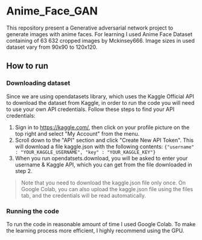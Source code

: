 # Anime_Face_GAN
This repository present a Generative adversarial network project to generate images with anime faces. For learning I used Anime Face Dataset containing of 63 632 cropped images by Mckinsey666. Image sizes in used dataset vary from 90x90 to 120x120.

## How to run
### Downloading dataset
Since we are using opendatasets library, which uses the Kaggle Official API to download the dataset from Kaggle, in order to run the code you will need to use your own API credentials. Follow these steps to find your API credentials:
1. Sign in to https://kaggle.com/, then click on your profile picture on the top right and select "My Account" from the menu.
2. Scroll down to the "API" section and click "Create New API Token". This will download a file kaggle.json with the following contents:
```{"username" : "YOUR_KAGGLE_USERNAME", "key" : "YOUR_KAGGLE_KEY"}```
3. When you run opendatsets.download, you will be asked to enter your username & Kaggle API, which you can get from the file downloaded in step 2.
> Note that you need to download the kaggle.json file only once. On Google Colab, you can also upload the kaggle.json file using the files tab, and the credentials will be read automatically.

### Running the code
To run the code in reasonable amount of time I used Google Colab. To make the learning process more efficient, I highly recommend using the GPU.

